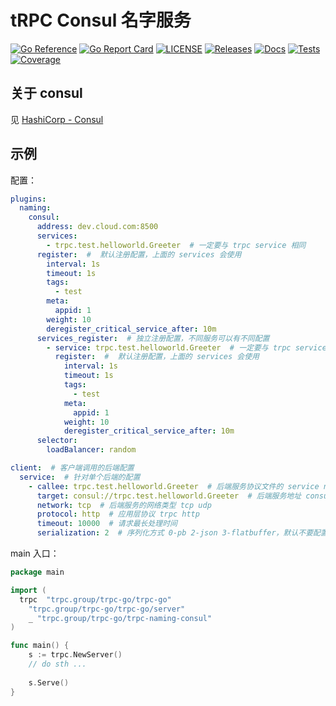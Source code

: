 # tRPC Consul 名字服务

[![Go Reference](https://pkg.go.dev/badge/github.com/trpc-ecosystem/go-naming-consul.svg)](https://pkg.go.dev/github.com/trpc-ecosystem/go-naming-consul)
[![Go Report Card](https://goreportcard.com/badge/github.com/trpc.group/trpc-go/trpc-naming-consul)](https://goreportcard.com/report/github.com/trpc.group/trpc-go/trpc-naming-consul)
[![LICENSE](https://img.shields.io/github/license/trpc-ecosystem/go-naming-consul.svg?style=flat-square)](https://github.com/trpc-ecosystem/go-naming-consul/blob/main/LICENSE)
[![Releases](https://img.shields.io/github/release/trpc-ecosystem/go-naming-consul.svg?style=flat-square)](https://github.com/trpc-ecosystem/go-naming-consul/releases)
[![Docs](https://img.shields.io/badge/docs-latest-green)](http://test.trpc.group.woa.com/docs/)
[![Tests](https://github.com/trpc-ecosystem/go-naming-consul/actions/workflows/prc.yaml/badge.svg)](https://github.com/trpc-ecosystem/go-naming-consul/actions/workflows/prc.yaml)
[![Coverage](https://codecov.io/gh/trpc-ecosystem/go-naming-consul/branch/main/graph/badge.svg)](https://app.codecov.io/gh/trpc-ecosystem/go-naming-consul/tree/main)

## 关于 consul

见 [HashiCorp - Consul](https://www.consul.io/) 

## 示例
配置：
```yaml
plugins:
  naming:
    consul:
      address: dev.cloud.com:8500
      services:
        - trpc.test.helloworld.Greeter  # 一定要与 trpc service 相同
      register:  #  默认注册配置，上面的 services 会使用
        interval: 1s
        timeout: 1s
        tags:
          - test
        meta:
          appid: 1
        weight: 10
        deregister_critical_service_after: 10m
      services_register:  # 独立注册配置，不同服务可以有不同配置
        - service: trpc.test.helloworld.Greeter  # 一定要与 trpc service 相同
          register:  #  默认注册配置，上面的 services 会使用
            interval: 1s
            timeout: 1s
            tags:
              - test
            meta:
              appid: 1
            weight: 10
            deregister_critical_service_after: 10m
      selector:
        loadBalancer: random

client:  # 客户端调用的后端配置
  service:  # 针对单个后端的配置
    - callee: trpc.test.helloworld.Greeter  # 后端服务协议文件的 service name, 如何 callee 和下面的 name 一样，那只需要配置一个即可
      target: consul://trpc.test.helloworld.Greeter  # 后端服务地址 consul
      network: tcp  # 后端服务的网络类型 tcp udp
      protocol: http  # 应用层协议 trpc http
      timeout: 10000  # 请求最长处理时间
      serialization: 2  # 序列化方式 0-pb 2-json 3-flatbuffer，默认不要配置

```

main 入口：
```go
package main

import (
  trpc  "trpc.group/trpc-go/trpc-go"
    "trpc.group/trpc-go/trpc-go/server"
    _ "trpc.group/trpc-go/trpc-naming-consul"
)

func main() {
    s := trpc.NewServer()
    // do sth ...
    
    s.Serve()
}
```
